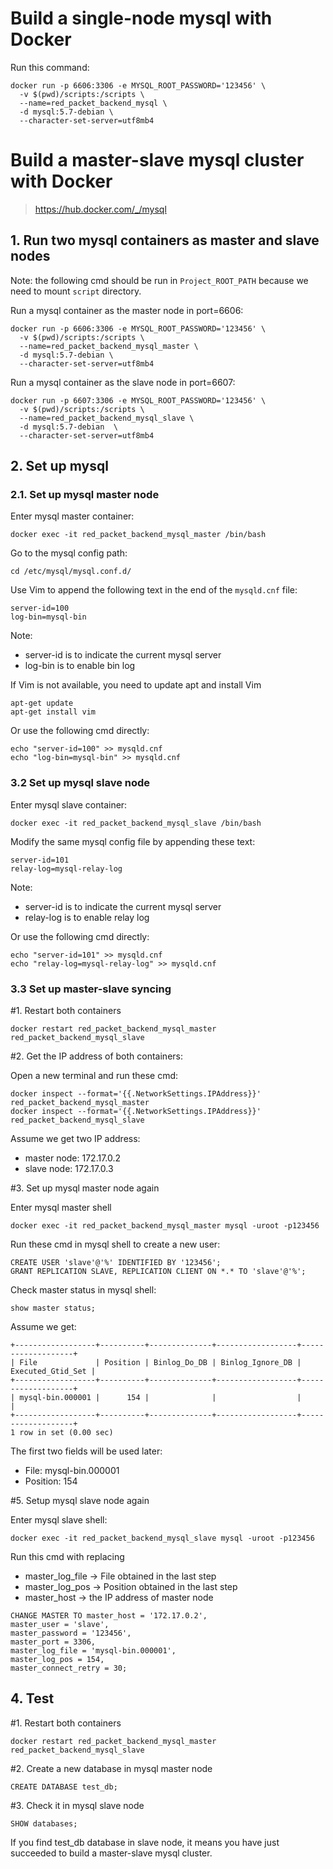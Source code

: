 # Build a single-node mysql with Docker
Run this command:
```shell
docker run -p 6606:3306 -e MYSQL_ROOT_PASSWORD='123456' \
  -v $(pwd)/scripts:/scripts \
  --name=red_packet_backend_mysql \
  -d mysql:5.7-debian \
  --character-set-server=utf8mb4
```

# Build a master-slave mysql cluster with Docker
> https://hub.docker.com/_/mysql

## 1. Run two mysql containers as master and slave nodes
Note: the following cmd should be run in `Project_ROOT_PATH` because we need to mount `script` directory.

Run a mysql container as the master node in port=6606:
```shell
docker run -p 6606:3306 -e MYSQL_ROOT_PASSWORD='123456' \
  -v $(pwd)/scripts:/scripts \
  --name=red_packet_backend_mysql_master \
  -d mysql:5.7-debian \
  --character-set-server=utf8mb4
```

Run a mysql container as the slave node  in port=6607:
```shell
docker run -p 6607:3306 -e MYSQL_ROOT_PASSWORD='123456' \
  -v $(pwd)/scripts:/scripts \
  --name=red_packet_backend_mysql_slave \
  -d mysql:5.7-debian  \
  --character-set-server=utf8mb4
```

## 2. Set up mysql
### 2.1. Set up mysql master node

Enter mysql master container:
```shell
docker exec -it red_packet_backend_mysql_master /bin/bash
```

Go to the mysql config path:
```shell
cd /etc/mysql/mysql.conf.d/
```

Use Vim to append the following text in the end of the `mysqld.cnf` file:
```text
server-id=100
log-bin=mysql-bin
```
Note:
- server-id is to indicate the current mysql server
- log-bin is to enable bin log 

If Vim is not available, you need to update apt and install Vim
```shell
apt-get update
apt-get install vim
```

Or use the following cmd directly:
```shell
echo "server-id=100" >> mysqld.cnf
echo "log-bin=mysql-bin" >> mysqld.cnf
````

### 3.2 Set up mysql slave node
Enter mysql slave container:
```shell
docker exec -it red_packet_backend_mysql_slave /bin/bash
```

Modify the same mysql config file by appending these text:
```text
server-id=101
relay-log=mysql-relay-log
```

Note:
- server-id is to indicate the current mysql server
- relay-log is to enable relay log

Or use the following cmd directly:
```shell
echo "server-id=101" >> mysqld.cnf 
echo "relay-log=mysql-relay-log" >> mysqld.cnf
````

### 3.3 Set up master-slave syncing
#1. Restart both containers
```shell
docker restart red_packet_backend_mysql_master red_packet_backend_mysql_slave
```

#2. Get the IP address of both containers:

Open a new terminal and run these cmd:
```shell
docker inspect --format='{{.NetworkSettings.IPAddress}}' red_packet_backend_mysql_master
docker inspect --format='{{.NetworkSettings.IPAddress}}' red_packet_backend_mysql_slave
```

Assume we get two IP address:
- master node: 172.17.0.2
- slave node: 172.17.0.3

#3. Set up mysql master node again

Enter mysql master shell
```shell
docker exec -it red_packet_backend_mysql_master mysql -uroot -p123456
```

Run these cmd in mysql shell to create a new user:
```mysql
CREATE USER 'slave'@'%' IDENTIFIED BY '123456';
GRANT REPLICATION SLAVE, REPLICATION CLIENT ON *.* TO 'slave'@'%';
```

Check master status in mysql shell:
```mysql
show master status;
```

Assume we get:
```text
+------------------+----------+--------------+------------------+-------------------+
| File             | Position | Binlog_Do_DB | Binlog_Ignore_DB | Executed_Gtid_Set |
+------------------+----------+--------------+------------------+-------------------+
| mysql-bin.000001 |      154 |              |                  |                   |
+------------------+----------+--------------+------------------+-------------------+
1 row in set (0.00 sec)
```

The first two fields will be used later:
- File: mysql-bin.000001
- Position: 154

#5. Setup mysql slave node again

Enter mysql slave shell:
```shell
docker exec -it red_packet_backend_mysql_slave mysql -uroot -p123456
```

Run this cmd with replacing 
- master_log_file -> File obtained in the last step
- master_log_pos -> Position obtained in the last step
- master_host -> the IP address of master node

```mysql
CHANGE MASTER TO master_host = '172.17.0.2',
master_user = 'slave',
master_password = '123456',
master_port = 3306,
master_log_file = 'mysql-bin.000001',
master_log_pos = 154,
master_connect_retry = 30;
```

## 4. Test
#1. Restart both containers
```shell
docker restart red_packet_backend_mysql_master red_packet_backend_mysql_slave
```

#2. Create a new database in mysql master node
```mysql
CREATE DATABASE test_db;
```

#3. Check it in mysql slave node
```mysql
SHOW databases;
```

If you find test_db database in slave node, it means you have just succeeded to build a master-slave mysql cluster.